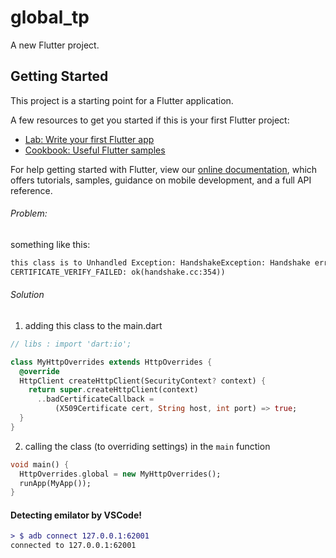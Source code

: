 # global_tp

A new Flutter project.

## Getting Started

This project is a starting point for a Flutter application.

A few resources to get you started if this is your first Flutter project:

- [Lab: Write your first Flutter app](https://flutter.dev/docs/get-started/codelab)
- [Cookbook: Useful Flutter samples](https://flutter.dev/docs/cookbook)

For help getting started with Flutter, view our
[online documentation](https://flutter.dev/docs), which offers tutorials,
samples, guidance on mobile development, and a full API reference.

###### Problem:

something like this:

```diff
this class is to Unhandled Exception: HandshakeException: Handshake error in client (OS Error:
CERTIFICATE_VERIFY_FAILED: ok(handshake.cc:354))
```

###### Solution

1. adding this class to the main.dart

```dart
// libs : import 'dart:io';

class MyHttpOverrides extends HttpOverrides {
  @override
  HttpClient createHttpClient(SecurityContext? context) {
    return super.createHttpClient(context)
      ..badCertificateCallback =
          (X509Certificate cert, String host, int port) => true;
  }
}

```

2. calling the class (to overriding settings) in the `main` function

```dart
void main() {
  HttpOverrides.global = new MyHttpOverrides();
  runApp(MyApp());
}
```

#### Detecting emilator by VSCode!

```diff
> $ adb connect 127.0.0.1:62001
connected to 127.0.0.1:62001

```
